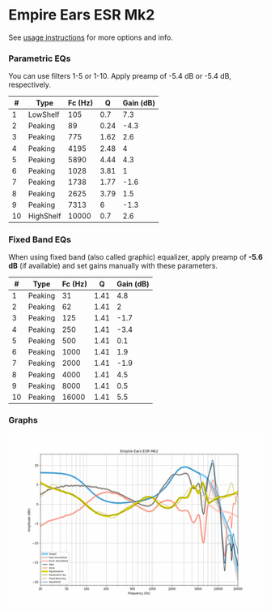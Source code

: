 # Empire Ears ESR Mk2
See [usage instructions](https://github.com/jaakkopasanen/AutoEq#usage) for more options and info.

### Parametric EQs
You can use filters 1-5 or 1-10. Apply preamp of -5.4 dB or -5.4 dB, respectively.

|   # | Type      |   Fc (Hz) |    Q |   Gain (dB) |
|-----|-----------|-----------|------|-------------|
|   1 | LowShelf  |       105 | 0.7  |         7.3 |
|   2 | Peaking   |        89 | 0.24 |        -4.3 |
|   3 | Peaking   |       775 | 1.62 |         2.6 |
|   4 | Peaking   |      4195 | 2.48 |         4   |
|   5 | Peaking   |      5890 | 4.44 |         4.3 |
|   6 | Peaking   |      1028 | 3.81 |         1   |
|   7 | Peaking   |      1738 | 1.77 |        -1.6 |
|   8 | Peaking   |      2625 | 3.79 |         1.5 |
|   9 | Peaking   |      7313 | 6    |        -1.3 |
|  10 | HighShelf |     10000 | 0.7  |         2.6 |

### Fixed Band EQs
When using fixed band (also called graphic) equalizer, apply preamp of **-5.6 dB** (if available) and set gains manually with these parameters.

|   # | Type    |   Fc (Hz) |    Q |   Gain (dB) |
|-----|---------|-----------|------|-------------|
|   1 | Peaking |        31 | 1.41 |         4.8 |
|   2 | Peaking |        62 | 1.41 |         2   |
|   3 | Peaking |       125 | 1.41 |        -1.7 |
|   4 | Peaking |       250 | 1.41 |        -3.4 |
|   5 | Peaking |       500 | 1.41 |         0.1 |
|   6 | Peaking |      1000 | 1.41 |         1.9 |
|   7 | Peaking |      2000 | 1.41 |        -1.9 |
|   8 | Peaking |      4000 | 1.41 |         4.5 |
|   9 | Peaking |      8000 | 1.41 |         0.5 |
|  10 | Peaking |     16000 | 1.41 |         5.5 |

### Graphs
![](./Empire%20Ears%20ESR%20Mk2.png)
